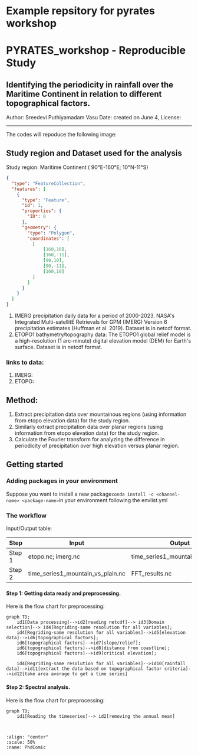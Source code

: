 # Example repsitory for pyrates workshop 

# PYRATES_workshop - Reproducible Study

## Identifying the periodicity in rainfall over the Maritime Continent in relation to different topographical factors.

 Author: Sreedevi Puthiyamadam Vasu
 Date: created on June 4, 
 License:

______________________________________________________________

The codes will repoduce the following image:


## Study region and Dataset used for the analysis
Study region: Maritime Continent ( 90°E-160°E; 10°N-11°S)
```geojson
{
  "type": "FeatureCollection",
  "features": [
    {
      "type": "Feature",
      "id": 1,
      "properties": {
        "ID": 0
      },
      "geometry": {
        "type": "Polygon",
        "coordinates": [
          [
              [160,10],
              [160,-11],
              [90,10],
              [90,-11],
              [160,10]
          ]
        ]
      }
    }
  ]
}
```

1. IMERG precipitation daily data for a period of  2000-2023. NASA's Integrated Multi-satellitE Retrievals for GPM (IMERG) Version 6 precipitation estimates (Huffman et al. 2019). Dataset is in netcdf format.
2. ETOPO1 bathymetry/topography data: The ETOPO1 global relief model is a high-resolution (1 arc-minute) digital elevation model (DEM) for Earth's surface. Dataset is in netcdf format.

### links to data:
1. IMERG:
2. ETOPO:

## Method: 
1. Extract precipitation data over mountainous regions (using information from etopo elevation data) for the study region.
2. Similarly extract precipitation data over planar regions (using information from etopo elevation data) for the study region.
3. Calculate the Fourier transform for analyzing the difference in periodicity of precipitation over high elevation versus planar region.




## Getting started

### Adding packages in your environment

Suppose you want to install a new package`conda install -c <channel-name> <package-name>`in your environment following the envlist.yml

### The workflow

Input/Output table:

| Step | Input | Output | Code |
| --- | --- | --- | --- |
| Step 1 | etopo.nc; imerg.nc| time_series1_mountain_vs_plain.nc| L1_prepocessing_data.ipynb | 
| Step 2 | time_series1_mountain_vs_plain.nc| FFT_results.nc| L2_spectral_analysis_visualization.ipynb | 


#### Step 1: Getting data ready and preprocessing.
Here is the flow chart for preprocessing:

```mermaid
graph TD;
    id1[Data processing]-->id2[reading netcdf]--> id3[Domain selection]--> id4[Regriding-same resolution for all variables]; 
    id4[Regriding-same resolution for all variables]-->id5[elevation data]-->id6[topographical factors];
    id6[topographical factors]-->id7[slope/relief];
    id6[topographical factors]-->id8[distance from coastline];
    id6[topographical factors]-->id9[critical elevation];  
    
    id4[Regriding-same resolution for all variables]-->id10[rainfall data]-->id11[extract the data based on topographical factor criteria]-->id12[take area average to get a time series]
```


#### Step 2: Spectral analysis.
Here is the flow chart for preprocessing:

```mermaid
graph TD;
    id1[Reading the timeseries]--> id2[removing the annual mean]
```

```


````

```{image} /assets/images/phdComic.jpg
:align: "center"
:scale: 50%
:name: PhdComic
```





